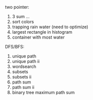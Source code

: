 two pointer:
1. 3 sum ...
2. sort colors
3. trapping rain water (need to optimize)
4. largest rectangle in histogram
5. container with most water


DFS/BFS:
1. unique path
2. unique path ii
3. wordsearch
4. subsets
5. subsets ii
6. path sum
7. path sum ii
8. binary tree maximum path sum
